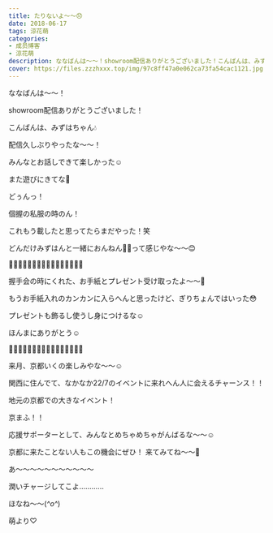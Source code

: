 ```yaml
---
title: たりないよ〜〜😞
date: 2018-06-17
tags: 涼花萌
categories: 
- 成员博客
- 涼花萌
description: ななばんは〜〜！showroom配信ありがとうございました！こんばんは、みずはちゃん💧配信久しぶりやったな〜〜！みんなとお話しできて楽しかった☺️また遊び...
cover: https://files.zzzhxxx.top/img/97c8ff47a0e062ca73fa54cac1121.jpg 
---
```








ななばんは〜〜！





showroom配信ありがとうございました！








こんばんは、みずはちゃん💧




配信久しぶりやったな〜〜！




みんなとお話しできて楽しかった☺️



また遊びにきてな💓











どぅんっ！









個握の私服の時のん！




これもう載したと思ってたらまだやった！笑








どんだけみずはんと一緒におんねん👋🏻って感じやな〜〜😊








💌🎁💌🎁💌🎁💌🎁💌🎁💌🎁💌🎁💌🎁


握手会の時にくれた、お手紙とプレゼント受け取ったよ〜〜💓




もうお手紙入れのカンカンに入らへんと思ったけど、ぎりちょんではいった😳





プレゼントも飾るし使うし身につけるな☺️




ほんまにありがとう☺️



🎁💌🎁💌🎁💌🎁💌🎁💌🎁💌🎁💌🎁💌












来月、京都いくの楽しみやな〜〜☺️




関西に住んでて、なかなか22/7のイベントに来れへん人に会えるチャーンス！！






地元の京都での大きなイベント！




京まふ！！






応援サポーターとして、みんなとめちゃめちゃがんばるな〜〜☺️








京都に来たことない人もこの機会にぜひ！
来てみてね〜〜👘














あ〜〜〜〜〜〜〜〜〜〜〜

潤いチャージしてこよ…………










ほなね〜〜(*^o^*)




萌より♡


